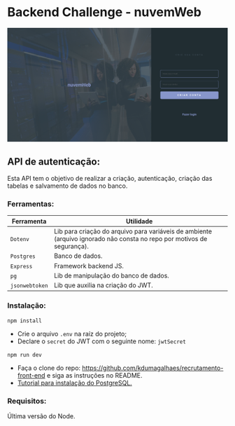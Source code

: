 
# Backend Challenge - nuvemWeb

![](screencapture-localhost-3000-register-2020-10-17-19_06_43.png)
 

## API de autenticação:

Esta API tem o objetivo de realizar a criação, autenticação, criação das tabelas e salvamento de dados no banco.

### Ferramentas:
| Ferramenta | Utilidade |
|---|---|
| `Dotenv` | Lib para criação do arquivo para variáveis de ambiente (arquivo ignorado não consta no repo por motivos de segurança). |
| `Postgres` | Banco de dados. |
| `Express` |Framework backend JS. |
| `pg` |Lib de manipulação do banco de dados. |
| `jsonwebtoken` | Lib que auxilia na criação do JWT. |

### Instalação:
```
npm install
```
-   Crie o arquivo  `.env`  na raíz do projeto;
-   Declare o `secret` do JWT com o seguinte nome: `jwtSecret`
```
npm run dev
```
- Faça o clone do repo: https://github.com/kdumagalhaes/recrutamento-front-end e siga as instruções no README.
- [Tutorial para instalação do PostgreSQL.](https://www.youtube.com/watch?v=fZQI7nBu32M)

### Requisitos:
Última versão do Node.